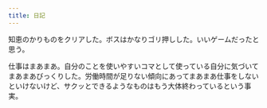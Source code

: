```yaml
---
title: 日記
---
```


知恵のかりものをクリアした。ボスはかなりゴリ押しした。いいゲームだったと思う。

仕事はまあまあ。自分のことを使いやすいコマとして使っている自分に気づいてまあまあびっくりした。労働時間が足りない傾向にあってまあまあ仕事をしないといけないけど、サクッとできるようなものはもう大体終わっているという事実。